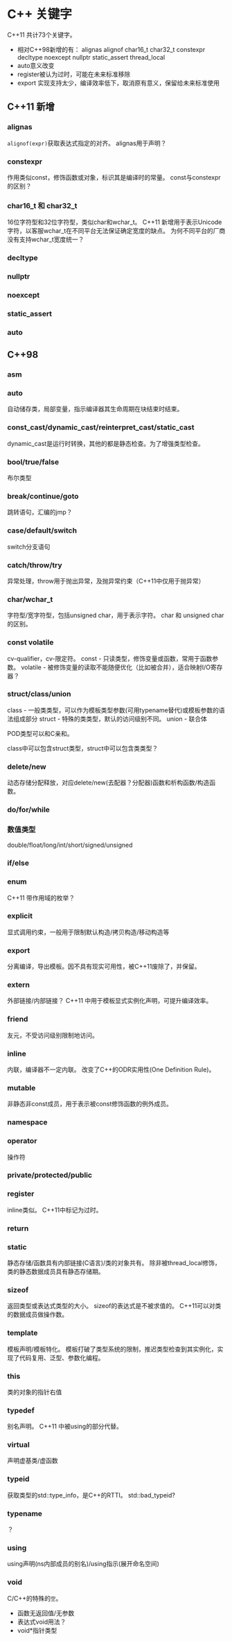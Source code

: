 # C++ 关键字
C++11 共计73个关键字。

+ 相对C++98新增的有：
alignas alignof char16_t char32_t constexpr decltype noexcept nullptr static_assert thread_local
+ auto意义改变
+ register被认为过时，可能在未来标准移除
+ export 实现支持太少，编译效率低下，取消原有意义，保留给未来标准使用

## C++11 新增
### alignas
`alignof(expr)`获取表达式指定的对齐。
alignas用于声明？

### constexpr
作用类似const，修饰函数或对象，标识其是编译时的常量。
const与constexpr的区别？

### char16_t 和 char32_t
16位字符型和32位字符型，类似char和wchar_t。
C++11 新增用于表示Unicode字符，以客服wchar_t在不同平台无法保证确定宽度的缺点。
为何不同平台的厂商没有支持wchar_t宽度统一？

### decltype

### nullptr

### noexcept

### static_assert

### auto

## C++98
### asm

### auto
自动储存类，局部变量，指示编译器其生命周期在块结束时结束。

### const_cast/dynamic_cast/reinterpret_cast/static_cast
dynamic_cast是运行时转换，其他的都是静态检查。为了增强类型检查。

### bool/true/false
布尔类型
### break/continue/goto
跳转语句，汇编的jmp？

### case/default/switch
switch分支语句

### catch/throw/try
异常处理，throw用于抛出异常，及抛异常约束（C++11中仅用于抛异常）

### char/wchar_t
字符型/宽字符型，包括unsigned char，用于表示字符。
char 和 unsigned char的区别。

### const volatile
cv-qualifier，cv-限定符。
const - 只读类型，修饰变量或函数，常用于函数参数。
volatile - 被修饰变量的读取不能随便优化（比如被合并），适合映射I/O寄存器？

### struct/class/union
class - 一般类类型，可以作为模板类型参数(可用typename替代)或模板参数的语法组成部分
struct - 特殊的类类型，默认的访问级别不同。
union - 联合体

POD类型可以和C亲和。

class中可以包含struct类型，struct中可以包含类类型？

### delete/new
动态存储分配释放，对应delete/new(去配器？分配器)函数和析构函数/构造函数。

### do/for/while

### 数值类型
double/float/long/int/short/signed/unsigned

### if/else

### enum
C++11 带作用域的枚举？

### explicit
显式调用约束，一般用于限制默认构造/拷贝构造/移动构造等

### export
分离编译，导出模板。因不具有现实可用性，被C++11废除了，并保留。

### extern
外部链接/内部链接？
C++11 中用于模板显式实例化声明，可提升编译效率。

### friend
友元，不受访问级别限制地访问。

### inline
内联，编译器不一定内联。
改变了C++的ODR实用性(One Definition Rule)。

### mutable
非静态非const成员，用于表示被const修饰函数的例外成员。

### namespace

### operator
操作符

### private/protected/public

### register
inline类似。
C++11中标记为过时。
### return

### static
静态存储/函数具有内部链接(C语言)/类的对象共有。
除非被thread_local修饰，类的静态数据成员具有静态存储期。

### sizeof
返回类型或表达式类型的大小。
sizeof的表达式是不被求值的。
C++11可以对类的数据成员做操作数。

### template
模板声明/模板特化。
模板打破了类型系统的限制，推迟类型检查到其实例化，实现了代码复用、泛型、参数化编程。

### this
类的对象的指针右值

### typedef
别名声明。
C++11 中被using的部分代替。

### virtual
声明虚基类/虚函数

### typeid
获取类型的std::type_info，是C++的RTTI。
std::bad_typeid?

### typename
？

### using
using声明(ns内部成员的别名)/using指示(展开命名空间)

### void
C/C++的特殊的`空`。
+ 函数无返回值/无参数
+ 表达式void用法？
+ void*指针类型